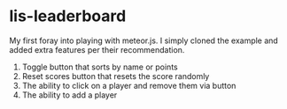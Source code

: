 lis-leaderboard
===============

My first foray into playing with meteor.js.  I simply cloned the example and added extra features per their recommendation.

1.  Toggle button that sorts by name or points
2.  Reset scores button that resets the score randomly
3.  The ability to click on a player and remove them via button
4.  The ability to add a player
